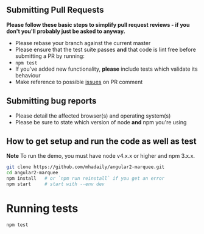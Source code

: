 ## Submitting Pull Requests

**Please follow these basic steps to simplify pull request reviews - if you don't you'll probably just be asked to anyway.**

* Please rebase your branch against the current master
* Please ensure that the test suite passes **and** that code is lint free before submitting a PR by running:
 * ```npm test```
* If you've added new functionality, **please** include tests which validate its behaviour
* Make reference to possible [issues](https://github.com/mhadaily/angular2-marquee/issues) on PR comment

## Submitting bug reports

* Please detail the affected browser(s) and operating system(s)
* Please be sure to state which version of node **and** npm you're using

## How to get setup and run the code as well as test

**Note** To run the demo, you must have node v4.x.x or higher and npm 3.x.x.

```bash
git clone https://github.com/mhadaily/angular2-marquee.git
cd angular2-marquee
npm install   # or `npm run reinstall` if you get an error
npm start     # start with --env dev
```

# Running tests

```bash
npm test
```
